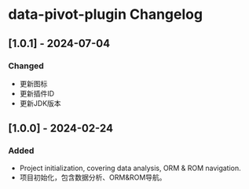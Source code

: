 <!-- Keep a Changelog guide -> https://keepachangelog.com -->

# data-pivot-plugin Changelog

## [1.0.1] - 2024-07-04
### Changed
- 更新图标
- 更新插件ID
- 更新JDK版本

## [1.0.0] - 2024-02-24
### Added
- Project initialization, covering data analysis, ORM & ROM navigation.
- 项目初始化，包含数据分析、ORM&ROM导航。

